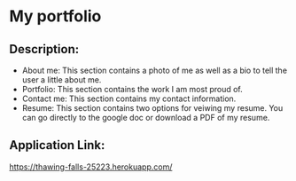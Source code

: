 # My portfolio

## Description: 
* About me: This section contains a photo of me as well as a bio to tell the user a little about me.
* Portfolio: This section contains the work I am most proud of.
* Contact me: This section contains my contact information.
* Resume: This section contains two options for veiwing my resume. You can go directly to the google doc or download a PDF of my resume.

## Application Link: 
https://thawing-falls-25223.herokuapp.com/
